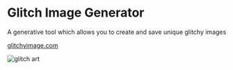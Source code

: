 # Glitch Image Generator

A generative tool which allows you to create and save unique glitchy images

[glitchyimage.com](https://glitchyimage.com/)

![glitch art](https://glitchyimage.com/glitch-vintage.jpeg)
